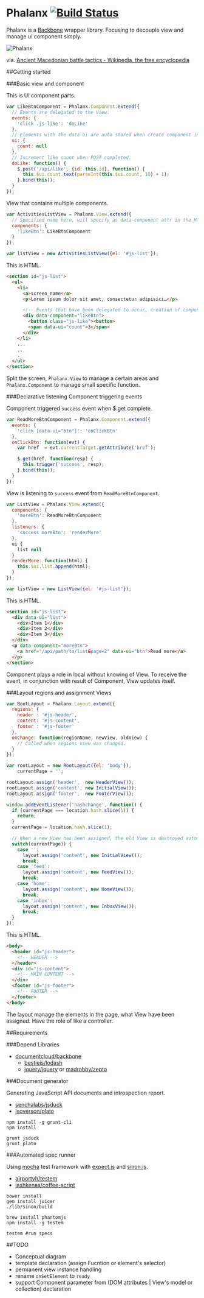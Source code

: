Phalanx [![Build Status](https://travis-ci.org/ahomu/Phalanx.png?branch=master)](https://travis-ci.org/ahomu/Phalanx)
====

Phalanx is a [Backbone](https://github.com/documentcloud/backbone) wrapper library. Focusing to decouple view and manage ui component simply.

![Phalanx](http://upload.wikimedia.org/wikipedia/commons/3/32/Phalanx.png)

via. [Ancient Macedonian battle tactics - Wikipedia, the free encyclopedia](http://en.wikipedia.org/wiki/Ancient_Macedonian_battle_tactics "Ancient Macedonian battle tactics - Wikipedia, the free encyclopedia")

##Getting started

###Basic view and component

This is UI component parts.

```js
var LikeBtnComponent = Phalanx.Component.extend({
  // Events are delegated to the View.
  events: {
    'click .js-like': 'doLike'
  },
  // Elements with the data-ui are auto stored when create component instance.
  ui: {
    count: null
  },
  // Increment like count when POST completed.
  doLike: function() {
    $.post('/api/like', {id: this.id}, function() {
      this.$ui.count.text(parseInt(this.$ui.count, 10) + 1);
    }.bind(this));
  }
});
```

View that contains multiple components.

```js
var ActivitiesListView = Phalanx.View.extend({
  // Specified name here, will specify as data-component attr in the HTML.
  components: {
    'likeBtn': LikeBtnComponent
  }
});

var listView = new ActivitiesListView({el: '#js-list'});
```

This is HTML.

```html
<section id="js-list">
  <ul>
    <li>
      <a>screen_name</a>
      <p>Lorem ipsum dolor sit amet, consectetur adipisici…</p>

      <!-- Events that have been delegated to occur, creation of component is delayed. -->
      <div data-component="likeBtn">      
        <button class="js-like"><button>
        <span data-ui="count">3</span>
      </div>
    </li>
    ...
    ..
    .
  </ul>
</section>
```

Split the screen, `Phalanx.View` to manage a certain areas and `Phalanx.Component` to manage small specific function.

###Declarative listening Component triggering events

Component triggered `success` event when $.get complete.

```js
var ReadMoreBtnComponent = Phalanx.Component.extend({
  events: {
    'click [data-ui="btn"]': 'onClickBtn'
  },
  onClickBtn: function(evt) {
    var href  = evt.currentTarget.getAttribute('href');

    $.get(href, function(resp) {
      this.trigger('success', resp);
    }.bind(this));
  }
});
```

View is listening to `success` event from `ReadMoreBtnComponent`.

```js
var ListView = Phalanx.View.extend({
  components: {
    'moreBtn': ReadMoreBtnComponent
  },
  listeners: {
    'success moreBtn': 'renderMore'
  },
  ui {
    list null
  }
  renderMore: function(html) {
    this.$ui.list.append(html);
  }
});

var listView = new ListView({el: '#js-list'});
```

This is HTML.

```html
<section id="js-list">
  <div data-ui="list">
    <div>Item 1</div>
    <div>Item 2</div>
    <div>Item 3</div>
  </div>
  <p data-component="moreBtn">
    <a href="/api/path/to/list&page=2" data-ui="btn">Read more</a>
  </p>
</section>
```

Component plays a role in local without knowing of View. To receive the event, in conjunction with result of Component, View updates itself.

###Layout regions and assignment Views

```js
var RootLayout = Phalanx.Layout.extend({
  regions: {
    header : '#js-header',
    content: '#js-content',
    footer : '#js-footer'
  },
  onChange: function(regionName, newView, oldView) {
    // Called when regions view was changed.
  }
});

var rootLayout = new RootLayout({el: 'body'}),
    currentPage = '';

rootLayout.assign('header',  new HeaderView());
rootLayout.assign('content', new InitialView());
rootLayout.assign('footer',  new FooterView());

window.addEventListener('hashchange', function() {
  if (currentPage === location.hash.slice(1)) {
    return;
  }
  currentPage = location.hash.slice(1);

  // When a new View has been assigned, the old View is destroyed automatically.
  switch(currentPage)) {
    case '':
      layout.assign('content', new InitialView());
      break;
    case 'feed':
      layout.assign('content', new FeedView());
      break;
    case 'home':
      layout.assign('content', new HomeView());
      break;
    case 'inbox':
      layout.assign('content', new InboxView());
      break;
  }
});

```

This is HTML.

```html
<body>
  <header id="js-header">
    <!-- HEADER -->
  </header>
  <div id="js-content">
    <!-- MAIN CONTENT -->
  </div>
  <footer id="js-footer">
    <!-- FOOTER -->
  </footer>
</body>
```

The layout manage the elements in the page, what View have been assigned. Have the role of like a controller.

##Requirements

###Depend Libraries

- [documentcloud/backbone](https://github.com/documentcloud/backbone "documentcloud/backbone · GitHub")
  - [bestiejs/lodash](https://github.com/bestiejs/lodash "bestiejs/lodash · GitHub")
  - [jquery/jquery](https://github.com/jquery/jquery "jquery/jquery · GitHub") or [madrobby/zepto](https://github.com/madrobby/zepto "madrobby/zepto · GitHub")

###Document generator

Generating JavaScript API documents and introspection report.

- [senchalabs/jsduck](https://github.com/senchalabs/jsduck "senchalabs/jsduck · GitHub")
- [jsoverson/plato](https://github.com/jsoverson/plato "jsoverson/plato · GitHub")

```
npm install -g grunt-cli
npm install

grunt jsduck
grunt plato
```

###Automated spec runner

Using [mocha](http://visionmedia.github.io/mocha/) test framework with [expect.js](https://github.com/LearnBoost/expect.js/) and [sinon.js](http://sinonjs.org/).

- [airportyh/testem](https://github.com/airportyh/testem "airportyh/testem · GitHub")
- [jashkenas/coffee-script](https://github.com/jashkenas/coffee-script "jashkenas/coffee-script · GitHub")

```
bower install
gem install juicer
./lib/sinon/build

brew install phantomjs
npm install -g testem

testem #run specs
```

##TODO

- Conceptual diagram
- template declaration (assign Fucntion or element's selector)
- permanent view instance handling
- rename `onSetElement` to `ready`
- support Component parameter from (DOM attributes | View's model or collection) declaration